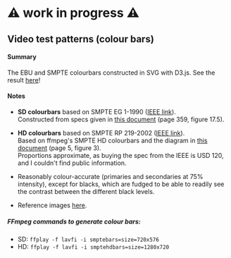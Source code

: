 # ⚠ work in progress ⚠

## Video test patterns (colour bars)

#### Summary

The EBU and SMPTE colourbars constructed in SVG with D3.js. See the result [here](https://kfrn.github.io/smpte-colourbars/)!

#### Notes

* **SD colourbars** based on SMPTE EG 1-1990 ([IEEE link](http://ieeexplore.ieee.org/document/7291491/)).  
Constructed from specs given in [this document](http://www.xilinx.com/support/documentation/application_notes/xapp514.pdf) (page 359, figure 17.5).

* **HD colourbars** based on SMPTE RP 219-2002 ([IEEE link](http://ieeexplore.ieee.org/document/7289865/)).  
Based on ffmpeg's SMPTE HD colourbars and the diagram in [this document](http://uglyduck.ath.cx/PDF/Xilinx/Spartan3/appnotes/xapp682.pdf) (page 5, figure 3).  
Proportions approximate, as buying the spec from the IEEE is USD 120, and I couldn't find public information.

* Reasonably colour-accurate (primaries and secondaries at 75% intensity), except for blacks, which are fudged to be able to readily see the contrast between the different black levels.

* Reference images [here](https://github.com/kfrn/smpte-colourbars/tree/master/reference-images).

##### FFmpeg commands to generate colour bars:  

* SD: `ffplay -f lavfi -i smptebars=size=720x576`
* HD: `ffplay -f lavfi -i smptehdbars=size=1280x720`
